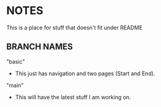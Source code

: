 # NOTES 
This is a place for stuff that doesn't fit under README

## BRANCH NAMES
"basic"
+ This just has navigation and two pages (Start and End).

"main"
+ This will have the latest stuff I am working on.
